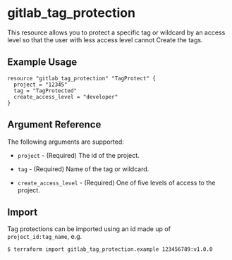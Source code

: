 # gitlab\_tag\_protection

This resource allows you to protect a specific tag or wildcard by an access level so that the user with less access level cannot Create the tags.

## Example Usage

```hcl
resource "gitlab_tag_protection" "TagProtect" {
  project = "12345"
  tag = "TagProtected"
  create_access_level = "developer"
}
```

## Argument Reference

The following arguments are supported:

* `project` - (Required) The id of the project.

* `tag` - (Required) Name of the tag or wildcard.

* `create_access_level` - (Required) One of five levels of access to the project.

## Import

Tag protections can be imported using an id made up of `project_id:tag_name`, e.g.

```
$ terraform import gitlab_tag_protection.example 123456789:v1.0.0
```
